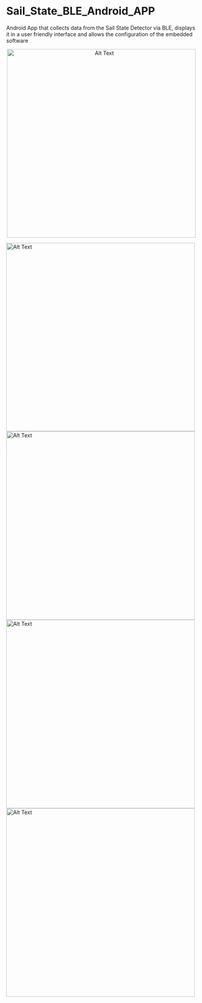 # Sail_State_BLE_Android_APP
Android App that collects data from the Sail State Detector via BLE, displays it in a user friendly interface and allows the configuration of the embedded software

<p align="center">
<img src="https://github.com/RamiMarzougui/Sail_State_BLE_Android_APP/blob/main/images/Screenshot_20240218-141125_S2S%20Connect.jpg?raw=true" alt="Alt Text" width="500"/>
</p>

<img src="https://github.com/RamiMarzougui/Sail_State_BLE_Android_APP/blob/main/images/Screenshot_20240218-141151_S2S%20Connect.jpg?raw=true" alt="Alt Text" width="500"/>

<img src="https://github.com/RamiMarzougui/Sail_State_BLE_Android_APP/blob/main/images/Screenshot_20240218-141159_S2S%20Connect.jpg?raw=true" alt="Alt Text" width="500"/>

<img src="https://github.com/RamiMarzougui/Sail_State_BLE_Android_APP/blob/main/images/Screenshot_20240218-141210_S2S%20Connect.jpg?raw=true" alt="Alt Text" width="500"/>

<img src="https://github.com/RamiMarzougui/Sail_State_BLE_Android_APP/blob/main/images/Screenshot_20240218-141217_S2S%20Connect.jpg?raw=true" alt="Alt Text" width="500"/>
